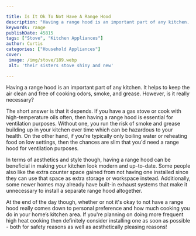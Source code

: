 ```yaml
---

title: Is It Ok To Not Have A Range Hood
description: "Having a range hood is an important part of any kitchen. It helps to keep the air clean and free of cooking odors, smoke, and grea...learn about it in this post"
keywords: range
publishDate: 45815
tags: ["Stove", "Kitchen Appliances"]
author: Curtis
categories: ["Household Appliances"]
cover: 
 image: /img/stove/189.webp
 alt: 'their sisters stove shiny and new'

---
```


Having a range hood is an important part of any kitchen. It helps to keep the air clean and free of cooking odors, smoke, and grease. However, is it really necessary?

The short answer is that it depends. If you have a gas stove or cook with high-temperature oils often, then having a range hood is essential for ventilation purposes. Without one, you run the risk of smoke and grease building up in your kitchen over time which can be hazardous to your health. On the other hand, if you're typically only boiling water or reheating food on low settings, then the chances are slim that you'd need a range hood for ventilation purposes.

In terms of aesthetics and style though, having a range hood can be beneficial in making your kitchen look modern and up-to-date. Some people also like the extra counter space gained from not having one installed since they can use that space as extra storage or workspace instead. Additionally, some newer homes may already have built-in exhaust systems that make it unnecessary to install a separate range hood altogether. 

At the end of the day though, whether or not it's okay to not have a range hood really comes down to personal preference and how much cooking you do in your home’s kitchen area. If you're planning on doing more frequent high heat cooking then definitely consider installing one as soon as possible - both for safety reasons as well as aesthetically pleasing reasons!
